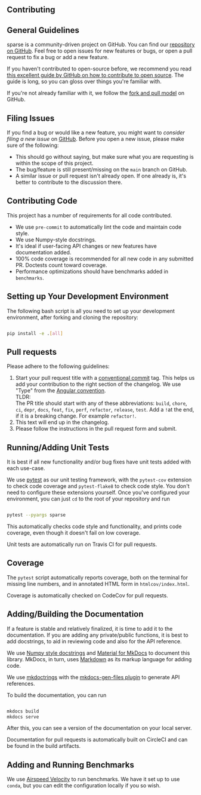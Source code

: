 ## Contributing

## General Guidelines

sparse is a community-driven project on GitHub. You can find our
[repository on GitHub](https://github.com/pydata/sparse). Feel
free to open issues for new features or bugs, or open a pull request
to fix a bug or add a new feature.

If you haven't contributed to open-source before, we recommend you read
[this excellent guide by GitHub on how to contribute to open source](https://opensource.guide/how-to-contribute). The guide is long,
so you can gloss over things you're familiar with.

If you're not already familiar with it, we follow the [fork and pull model](https://help.github.com/articles/about-collaborative-development-models)
on GitHub.

## Filing Issues

If you find a bug or would like a new feature, you might want to *consider
filing a new issue* on [GitHub](https://github.com/pydata/sparse/issues). Before
you open a new issue, please make sure of the following:

* This should go without saying, but make sure what you are requesting is within
  the scope of this project.
* The bug/feature is still present/missing on the `main` branch on GitHub.
* A similar issue or pull request isn't already open. If one already is, it's better
  to contribute to the discussion there.

## Contributing Code

This project has a number of requirements for all code contributed.

* We use `pre-commit` to automatically lint the code and maintain code style.
* We use Numpy-style docstrings.
* It's ideal if user-facing API changes or new features have documentation added.
* 100% code coverage is recommended for all new code in any submitted PR. Doctests
  count toward coverage.
* Performance optimizations should have benchmarks added in `benchmarks`.

## Setting up Your Development Environment

The following bash script is all you need to set up your development environment,
after forking and cloning the repository:

```bash

pip install -e .[all]
```

## Pull requests

Please adhere to the following guidelines:

1. Start your pull request title with a [conventional commit](https://www.conventionalcommits.org/) tag. This helps us add your contribution to the right section of the changelog. We use "Type" from the [Angular convention](https://github.com/angular/angular/blob/22b96b9/CONTRIBUTING.md#type).<br>
    TLDR:<br>
    The PR title should start with any of these abbreviations: `build`, `chore`, `ci`, `depr`,
    `docs`, `feat`, `fix`, `perf`, `refactor`, `release`, `test`. Add a `!`at the end, if it is a breaking change. For example `refactor!`.
2. This text will end up in the changelog.
3. Please follow the instructions in the pull request form and submit.

## Running/Adding Unit Tests

It is best if all new functionality and/or bug fixes have unit tests added
with each use-case.

We use [pytest](https://docs.pytest.org/en/latest) as our unit testing framework,
with the `pytest-cov` extension to check code coverage and `pytest-flake8` to
check code style. You don't need to configure these extensions yourself. Once you've
configured your environment, you can just `cd` to the root of your repository and run

```bash

pytest --pyargs sparse
```

This automatically checks code style and functionality, and prints code coverage,
even though it doesn't fail on low coverage.

Unit tests are automatically run on Travis CI for pull requests.

## Coverage

The `pytest` script automatically reports coverage, both on the terminal for
missing line numbers, and in annotated HTML form in `htmlcov/index.html`.

Coverage is automatically checked on CodeCov for pull requests.

## Adding/Building the Documentation

If a feature is stable and relatively finalized, it is time to add it to the
documentation. If you are adding any private/public functions, it is best to
add docstrings, to aid in reviewing code and also for the API reference.

We use [Numpy style docstrings](https://numpydoc.readthedocs.io/en/latest/format.html)
and [Material for MkDocs](https://squidfunk.github.io/mkdocs-material) to document this library.
MkDocs, in turn, uses [Markdown](https://www.markdownguide.org)
as its markup language for adding code.

We use [mkdoctrings](https://mkdocstrings.github.io/recipes) with the
[mkdocs-gen-files plugin](https://oprypin.github.io/mkdocs-gen-files)
to generate API references.

To build the documentation, you can run

```bash

mkdocs build
mkdocs serve
```

After this, you can see a version of the documentation on your local server.

Documentation for pull requests is automatically built on CircleCI and can be found in the build
artifacts.

## Adding and Running Benchmarks

We use [Airspeed Velocity](https://asv.readthedocs.io/en/latest) to run benchmarks. We have it set
up to use `conda`, but you can edit the configuration locally if you so wish.
